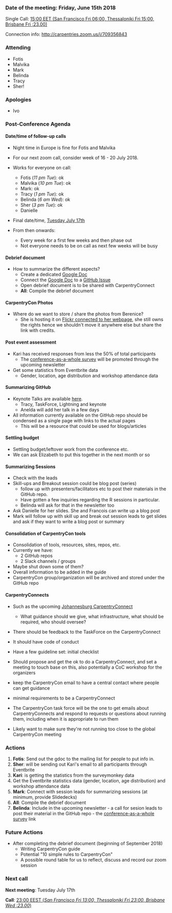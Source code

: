 ### Date of the meeting: Friday, June 15th 2018

Single Call:  [15:00 EET (San Francisco Fri 06:00, Thessaloniki Fri 15:00, Brisbane Fri :23.00)](https://www.timeanddate.com/worldclock/fixedtime.html?msg=CarpentryCon&iso=20180615T15&p1=1428&ah=1)

Connection info:  http://carpentries.zoom.us/j/709356843

### Attending

  - Fotis
  - Malvika
  - Mark
  - Belinda
  - Tracy
  - Sher!

### Apologies

  - Ivo


### Post-Conference Agenda

#### Date/time of follow-up calls
  - Night time in Europe is fine for Fotis and Malvika
  - For our next zoom call, consider week of 16 - 20 July 2018.
  - Works for everyone on call:
    - Fotis (_11 pm Tue_): ok
    - Malvika (_10 pm Tue_): ok
    - Mark: ok
    - Tracy  (_1 pm Tue_): ok
    - Belinda (_6 am Wed_): ok
    - Sher (_3 pm Tue_): ok
    - Danielle
  - Final date/time, [Tuesday July 17th](https://www.timeanddate.com/worldclock/fixedtime.html?msg=CarpentryCon&iso=20180717T23&p1=1428&ah=1)

  - From then onwards:
    - Every week for a first few weeks and then phase out
    - Not everyone needs to be on call as next few weeks will be busy

#### Debrief document
  - How to summarize the different aspects?
    - Create a dedicated [Google Doc](https://docs.google.com/document/d/1sm1saUP6gtSkBrhTBE_8LKmK_PMaEmp_UUkx9WOW4oA/edit#heading=h.rgoeqrnkpr3q)
    - Connect the [Google Doc](https://docs.google.com/document/d/1sm1saUP6gtSkBrhTBE_8LKmK_PMaEmp_UUkx9WOW4oA/edit#heading=h.rgoeqrnkpr3q) to a [GitHub Issue](https://github.com/carpentries/carpentrycon/issues/119)
    - Open debrief document is to be shared with CarpentryConnect
    - **All**: Compile the debrief document



#### CarpentryCon Photos

  - Where do we want to store / share the photos from Berenice?
    - She is hosting it on [Flickr connected to her webpage](https://www.flickr.com/photos/134305289@N03/sets/72157667641880727/), she still owns the rights hence we shouldn't move it anywhere else but share the link with credits.


#### Post event assessment

  - Kari has received responses from less the 50% of total participants
    - The [conference-as-a-whole survey](https://www.surveycrest.com/s/2018carpentryconfeedback) will be promoted through the upcoming newsletter
  - Get some statistics from Eventbrite data
    - Gender, location, age distribution and workshop attendance data


#### Summarizing GitHub

  - Keynote Talks are available [here](https://github.com/carpentries/carpentrycon/blob/master/Sessions/KeynoteSlides.md).
    - Tracy, TaskForce, Lightning and keynote
    - Anelda will add her talk in a few days
  - All information currently available on the GitHub repo should be condensed as a single page with links to the actual pages
    - This will be a resource that could be used for blogs/articles

#### Settling budget

  - Settling budget/leftover work from the conference etc.
  - We can ask Elizabeth to put this together in the next month or so


#### Summarizing Sessions

  - Check with the leads
  - Skill-ups and Breakout session could be blog post (series)
    - follow up with presenters/facilitators etc to post their materials in the GitHub repo.
    - Have gotten a few inquiries regarding the R sessions in particular.
    - Belinda will ask for that in the newsletter too
  - Ask Danielle for her slides. She and Francois can write up a blog post
  - Mark will follow up with skill up and break out session leads to get slides and ask if they want to write a blog post or summary


#### Consolidation of CarpentryCon tools

  - Consolidation of tools, resources, sites, repos, etc.
  - Currently we have:
    - 2 GitHub repos
    - 2 Slack channels / groups
  - Maybe shut down some of them?
  - Overall information to be added in the guide
  - CarpentryCon group/organization will be archived and stored under the GitHub repo


#### CarpentryConnects

  - Such as the upcoming [Johannesburg CarpentryConnect](http://carpentryconnectza.org/)
    - What guidance should we give, what infrastructure, what should be required, who should oversee?

  - There should be feedback to the TaskForce on the CarpentryConnect
  - It should have code of conduct
  - Have a few guideline set: initial checklist
  - Should propose and get the ok to do a CarpentryConnect, and set a meeting to touch base on this, also potentially a CoC workshop for the organizers
  - keep the CarpentryCon email to have a central contact where people can get guidance
  - minimal requirements to be a CarpentryConnect
  - The CarpentryCon task force will be the one to get emails about CarpentryConnects and respond to requests or questions about running them, including when it is appropriate to run them
  - Likely want to make sure they're not running too close to the global CarpentryCon meeting


### Actions

  1. **Fotis**: Send out the gdoc to the mailing list for people to put info in.
  2. **Sher**: will be sending out Kari's email to all participants through Eventbrite
  3. **Kari**: is getting the statistics from the surveymonkey data
  4. Get the Eventbrite statistics data (gender, location, age distribution) and workshop attendance data
  5. **Mark**: Connect with session leads for summarizing sessions (at minimum, provide Slidedecks)
  6. **All**: Compile the debrief document
  7. **Belinda**: Include in the upcoming newsletter
    - a call for sesion leads to post their material in the GitHub repo
    - the [conference-as-a-whole survey](https://www.surveycrest.com/s/2018carpentryconfeedback) link



### Future Actions

  - After completing the debrief document (beginning of September 2018)
    - Writing CarpentryCon guide
    - Potential "10 simple rules to CarpentryCon"
    - A possible round table for us to reflect, discuss and record our zoom session


### Next call

**Next meeting**: Tuesday July 17th

**Call**:  [23:00 EEST (_San Francisco Fri 13:00, Thessaloniki Fri 23:00, Brisbane Wed :23.00_)](https://www.timeanddate.com/worldclock/fixedtime.html?msg=CarpentryCon&iso=20180717T23&p1=1428&ah=1)
